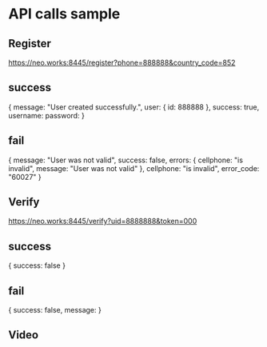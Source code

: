 API calls sample
=====

Register
-----
https://neo.works:8445/register?phone=888888&country_code=852

success
-----
{
message: "User created successfully.",
user: {
id: 888888
},
success: true,
username: <combining country code and phone number>
password: <random sh1 hash>
}

fail
-----
{
message: "User was not valid",
success: false,
errors: {
cellphone: "is invalid",
message: "User was not valid"
},
cellphone: "is invalid",
error_code: "60027"
}


Verify
-----
https://neo.works:8445/verify?uid=8888888&token=000

success
-----
{
success: false
}

fail
-----
{
success: false,
message: <error meessage>
}

Video
-----